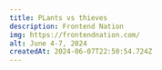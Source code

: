 ```yaml
---
title: PLants vs thieves
description: Frontend Nation
img: https://frontendnation.com/
alt: June 4-7, 2024
createdAt: 2024-06-07T22:50:54.724Z
---
```

